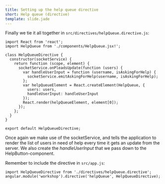```yaml
---
title: Setting up the help queue directive
short: Help queue (directive)
template: slide.jade
---
```


Finally we tie it all together in ```src/directives/helpQueue.directive.js```:

    import React from 'react';
    import HelpQueue from './components/HelpQueue.jsx!';

    class HelpQueueDirective {
      constructor(socketService) {
        return function (scope, element) {
          socketService.onPleadsUpdate(function (users) {
            var handleUserInput = function (username, isAskingForHelp) {
              socketService.emitAskingForHelp(username, isAskingForHelp);
            };
            var helpQueueElement = React.createElement(HelpQueue, {
              users: users,
              handleUserInput: handleUserInput
            });
            React.render(helpQueueElement, element[0]);
          });
        };
      }
    }

    export default HelpQueueDirective;

Once again we make use of the socketService, and tells the application to render the list of users in need of help every time it gets an update from the server. We also create the _handleUserInput_ that we pass down to the HelpButton-component.

Remember to include the directive in ```src/app.js```:

    import HelpQueueDirective from './directives/helpQueue.directive';
    angular.module('workshop').directive('helpQueue', HelpQueueDirective);

